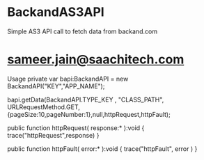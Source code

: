 # BackandAS3API
Simple AS3 API call to fetch data from backand.com
# sameer.jain@saachitech.com

Usage
private var bapi:BackandAPI = new BackandAPI("KEY","APP_NAME");

bapi.getData(BackandAPI.TYPE_KEY , "CLASS_PATH", URLRequestMethod.GET, {pageSize:10,pageNumber:1},null,httpRequest,httpFault);

public function httpRequest( response:* ):void
{
	trace("httpRequest",response)
}

public function httpFault( error:* ):void
{
	trace("httpFault", error )
}
